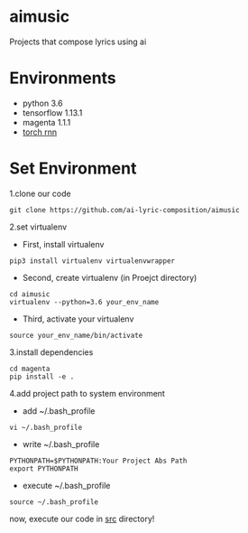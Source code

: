 # aimusic
Projects that compose lyrics using ai

# Environments
* python 3.6
* tensorflow 1.13.1
* magenta 1.1.1
* [torch rnn](https://github.com/jcjohnson/torch-rnn)

# Set Environment
1.clone our code

```
git clone https://github.com/ai-lyric-composition/aimusic
```

2.set virtualenv
* First, install virtualenv 

```
pip3 install virtualenv virtualenvwrapper
```

* Second, create virtualenv (in Proejct directory)

```
cd aimusic
virtualenv --python=3.6 your_env_name
```

* Third, activate your virtualenv

```
source your_env_name/bin/activate
```

3.install dependencies

```
cd magenta
pip install -e .
```
4.add project path to system environment 

* add ~/.bash_profile
```
vi ~/.bash_profile
```
* write ~/.bash_profile
```
PYTHONPATH=$PYTHONPATH:Your Project Abs Path
export PYTHONPATH
```
* execute ~/.bash_profile
```
source ~/.bash_profile
```
now, execute our code in [src]( https://github.com/ai-lyric-composition/aimusic/tree/master/src) directory!